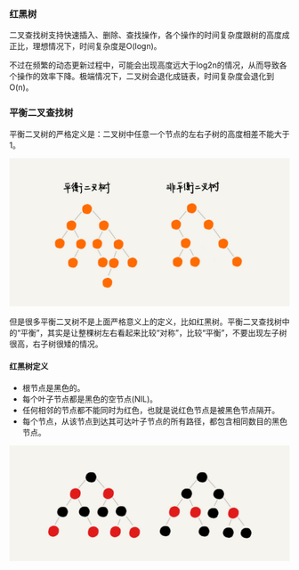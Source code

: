 ### 红黑树

二叉查找树支持快速插入、删除、查找操作，各个操作的时间复杂度跟树的高度成正比，理想情况下，时间复杂度是O(logn)。

不过在频繁的动态更新过程中，可能会出现高度远大于log2n的情况，从而导致各个操作的效率下降。极端情况下，二叉树会退化成链表，时间复杂度会退化到O(n)。

### 平衡二叉查找树

平衡二叉树的严格定义是：二叉树中任意一个节点的左右子树的高度相差不能大于1。

![ping](../images/datastructure/pinghen.jpg)

但是很多平衡二叉树不是上面严格意义上的定义，比如红黑树。平衡二叉查找树中的“平衡”，其实是让整棵树左右看起来比较“对称”，比较“平衡”，不要出现左子树很高，右子树很矮的情况。

#### 红黑树定义

* 根节点是黑色的。
* 每个叶子节点都是黑色的空节点(NIL)。
* 任何相邻的节点都不能同时为红色，也就是说红色节点是被黑色节点隔开。
* 每个节点，从该节点到达其可达叶子节点的所有路径，都包含相同数目的黑色节点。


![red](../images/datastructure/redblack.jpg)

